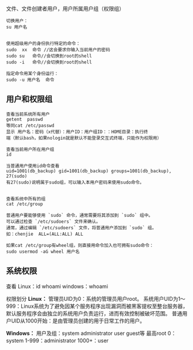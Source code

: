 文件、文件创建者用户，用户所属用户组（权限组）
```
切换用户：
su 用户名


使用超级用户的身份执行特定的命令：
sudo  xx  命令 //这会要求你输入当前用户的密码
sudo su   命令//会切换到root的shell
sudo -i   命令//会切换到root的shell

指定命令用某个身份运行：
sudo -u 用户名  命令
```
## **用户和权限组**
```
查看当前系统所有用户
getent  passwd  
等同cat /etc/passwd
显示 用户名：密码（x代替）：用户ID：用户组ID：：HOME目录：执行终
端（默认bash，如果nologin就是默认不能登录交互式终端，只能作为权限用）

查看当前用户所在用户组
id

当普通用户使用id命令查看
uid=1001(db_backup) gid=1001(db_backup) groups=1001(db_backup), 27(sudo)
有27(sudo)说明属于sudo组，可以输入本用户密码来使用sudo命令。


查看系统中所有的组
cat /etc/group

普通用户要能够使用 `sudo` 命令，通常需要将其添加到 `sudo` 组中。
可以通过检查 `/etc/sudoers` 文件来确认。
通常，通过编辑 `/etc/sudoers` 文件，将普通用户添加到 `sudo` 组。
如：chenjie  ALL=(ALL:ALL) ALL

如果cat /etc/group有wheel组，则直接用命令加入也可拥有sudo命令：
sudo usermod -aG wheel 用户名
```

## **系统权限**
查看
Linux：id whoami
windows：whoami

权限划分 
**Linux：**
管理员UID为0：系统的管理员用户root。 
系统用户UID为1～999：Linux系统为了避免因某个服务程序出现漏洞而被黑客提权至整台服务器，默认服务程序会由独立的系统用户负责运行，进而有效控制被破坏范围。 
普通用户UID从1000开始：是由管理员创建的用于日常工作的用户。 

**Windows：**
用户及组：system administrator user guest等
最高root 0：system
1-999：administrator
1000+：user